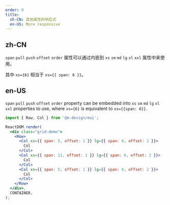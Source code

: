 ```yaml
---
order: 9
title:
  zh-CN: 其他属性的响应式
  en-US: More responsive
---
```


## zh-CN

`span` `pull` `push` `offset` `order` 属性可以通过内嵌到 `xs` `sm` `md` `lg` `xl` `xxl` 属性中来使用。

其中 `xs={6}` 相当于 `xs={{ span: 6 }}`。

## en-US

`span` `pull` `push` `offset` `order` property can be embedded into `xs` `sm` `md` `lg` `xl` `xxl` properties to use, where `xs={6}` is equivalent to `xs={{span: 6}}`.

```jsx
import { Row, Col } from '@m-design/mui';

ReactDOM.render(
  <div class="grid-demo">
    <Row>
      <Col xs={{ span: 5, offset: 1 }} lg={{ span: 6, offset: 2 }}>
        Col
      </Col>
      <Col xs={{ span: 11, offset: 1 }} lg={{ span: 6, offset: 2 }}>
        Col
      </Col>
      <Col xs={{ span: 5, offset: 1 }} lg={{ span: 6, offset: 2 }}>
        Col
      </Col>
    </Row>
  </div>,
  CONTAINER,
);
```

